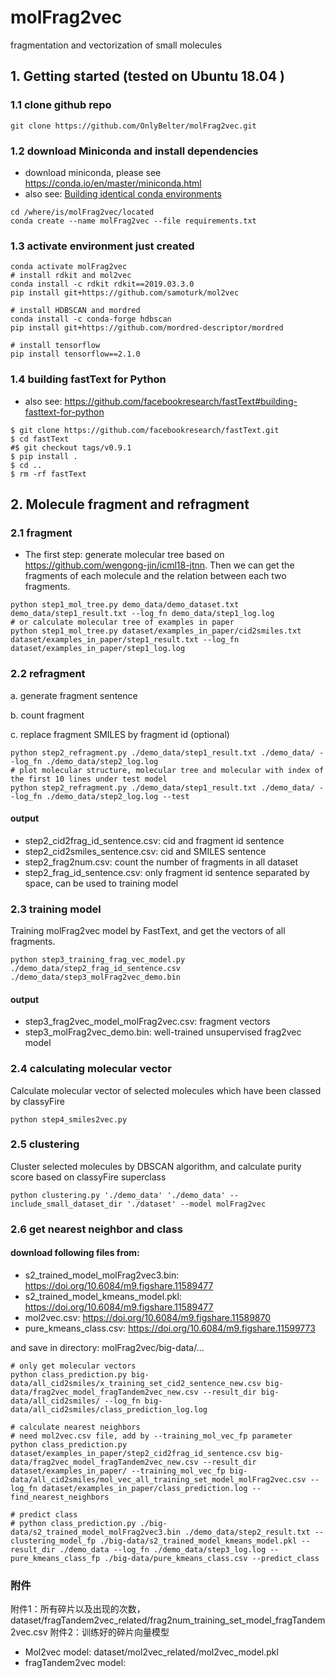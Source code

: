 # molFrag2vec
fragmentation and vectorization of small molecules


## 1. Getting started (tested on Ubuntu 18.04 )
### 1.1 clone github repo
```shell script
git clone https://github.com/OnlyBelter/molFrag2vec.git
```

### 1.2 download Miniconda and install dependencies
- download miniconda, please see https://conda.io/en/master/miniconda.html
- also see: [Building identical conda environments](https://docs.conda.io/projects/conda/en/latest/user-guide/tasks/manage-environments.html#building-identical-conda-environments)
```shell script
cd /where/is/molFrag2vec/located
conda create --name molFrag2vec --file requirements.txt
```

### 1.3 activate environment just created
```shell script
conda activate molFrag2vec
# install rdkit and mol2vec
conda install -c rdkit rdkit==2019.03.3.0
pip install git+https://github.com/samoturk/mol2vec

# install HDBSCAN and mordred
conda install -c conda-forge hdbscan
pip install git+https://github.com/mordred-descriptor/mordred

# install tensorflow
pip install tensorflow==2.1.0
```

### 1.4 building fastText for Python
- also see: https://github.com/facebookresearch/fastText#building-fasttext-for-python
```shell script
$ git clone https://github.com/facebookresearch/fastText.git
$ cd fastText
#$ git checkout tags/v0.9.1
$ pip install .
$ cd ..
$ rm -rf fastText
```

## 2. Molecule fragment and refragment
### 2.1 fragment
- The first step: generate molecular tree based on https://github.com/wengong-jin/icml18-jtnn.
  Then we can get the fragments of each molecule and the relation between each two fragments.
```shell script
python step1_mol_tree.py demo_data/demo_dataset.txt demo_data/step1_result.txt --log_fn demo_data/step1_log.log
# or calculate molecular tree of examples in paper
python step1_mol_tree.py dataset/examples_in_paper/cid2smiles.txt dataset/examples_in_paper/step1_result.txt --log_fn dataset/examples_in_paper/step1_log.log
```

### 2.2 refragment
a. generate fragment sentence

b. count fragment

c. replace fragment SMILES by fragment id (optional)
```shell script
python step2_refragment.py ./demo_data/step1_result.txt ./demo_data/ --log_fn ./demo_data/step2_log.log
# plot molecular structure, molecular tree and molecular with index of the first 10 lines under test model
python step2_refragment.py ./demo_data/step1_result.txt ./demo_data/ --log_fn ./demo_data/step2_log.log --test
```
#### output
- step2_cid2frag_id_sentence.csv: cid and fragment id sentence
- step2_cid2smiles_sentence.csv: cid and SMILES sentence
- step2_frag2num.csv: count the number of fragments in all dataset
- step2_frag_id_sentence.csv: only fragment id sentence separated by space, can be used to training model

### 2.3 training model
Training molFrag2vec model by FastText, and get the vectors of all fragments.
```shell script
python step3_training_frag_vec_model.py ./demo_data/step2_frag_id_sentence.csv ./demo_data/step3_molFrag2vec_demo.bin
```
#### output
- step3_frag2vec_model_molFrag2vec.csv: fragment vectors
- step3_molFrag2vec_demo.bin: well-trained unsupervised frag2vec model

### 2.4 calculating molecular vector
Calculate molecular vector of selected molecules which have been classed by classyFire
```shell script
python step4_smiles2vec.py
```

### 2.5 clustering
Cluster selected molecules by DBSCAN algorithm, and calculate purity score based on classyFire superclass
```shell script
python clustering.py './demo_data' './demo_data' --include_small_dataset_dir './dataset' --model molFrag2vec
```


### 2.6 get nearest neighbor and class

#### download following files from:

- s2_trained_model_molFrag2vec3.bin: https://doi.org/10.6084/m9.figshare.11589477
- s2_trained_model_kmeans_model.pkl: https://doi.org/10.6084/m9.figshare.11589477
- mol2vec.csv: https://doi.org/10.6084/m9.figshare.11589870
- pure_kmeans_class.csv: https://doi.org/10.6084/m9.figshare.11599773

and save in directory: molFrag2vec/big-data/...

```shell script
# only get molecular vectors
python class_prediction.py big-data/all_cid2smiles/x_training_set_cid2_sentence_new.csv big-data/frag2vec_model_fragTandem2vec_new.csv --result_dir big-data/all_cid2smiles/ --log_fn big-data/all_cid2smiles/class_prediction_log.log

# calculate nearest neighbors
# need mol2vec.csv file, add by --training_mol_vec_fp parameter
python class_prediction.py dataset/examples_in_paper/step2_cid2frag_id_sentence.csv big-data/frag2vec_model_fragTandem2vec_new.csv --result_dir dataset/examples_in_paper/ --training_mol_vec_fp big-data/all_cid2smiles/mol_vec_all_training_set_model_molFrag2vec.csv --log_fn dataset/examples_in_paper/class_prediction.log --find_nearest_neighbors

# predict class
# python class_prediction.py ./big-data/s2_trained_model_molFrag2vec3.bin ./demo_data/step2_result.txt --clustering_model_fp ./big-data/s2_trained_model_kmeans_model.pkl --result_dir ./demo_data --log_fn ./demo_data/step3_log.log --pure_kmeans_class_fp ./big-data/pure_kmeans_class.csv --predict_class
```

### 附件
附件1：所有碎片以及出现的次数，dataset/fragTandem2vec_related/frag2num_training_set_model_fragTandem2vec.csv
附件2：训练好的碎片向量模型
- Mol2vec model: dataset/mol2vec_related/mol2vec_model.pkl
- fragTandem2vec model: 